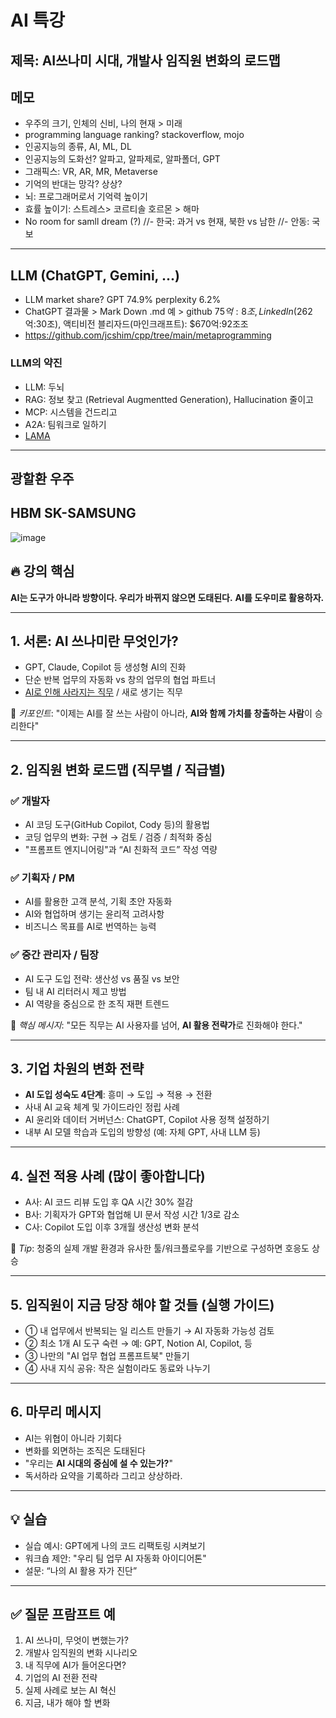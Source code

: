 # AI 특강

## 제목: AI쓰나미 시대, 개발사 임직원 변화의 로드맵 

## 메모
- 우주의 크기, 인체의 신비, 나의 현재 > 미래
- programming language ranking? stackoverflow, mojo
- 인공지능의 종류, AI, ML, DL
- 인공지능의 도화선? 알파고, 알파제로, 알파폴더, GPT
- 그래픽스: VR, AR, MR, Metaverse
- 기억의 반대는 망각? 상상? 
- 뇌: 프로그래머로서 기억력 높이기
- 효률 높이기: 스트레스> 코르티솔 호르몬 > 해마
- No room for samll dream (?)
//- 한국: 과거 vs 현재, 북한 vs 남한
//- 안동: 국보

---

## LLM (ChatGPT, Gemini, ...)
- LLM market share? GPT 74.9% perplexity 6.2%
- ChatGPT 결과물 > Mark Down .md 예 > github $75억:8조, LinkedIn($262억:30조), 액티비전 블리자드(마인크래프트): $670억:92조조
- https://github.com/jcshim/cpp/tree/main/metaprogramming

### LLM의 약진
- LLM: 두뇌
- RAG: 정보 찾고 (Retrieval Augmentted Generation), Hallucination 줄이고
- MCP: 시스템을 건드리고
- A2A: 팀워크로 일하기
- [LAMA](00_1_LLM_RAG_MCP_A2A.md)

---
## 광할환 우주

## HBM SK-SAMSUNG
![image](https://github.com/user-attachments/assets/16b981c4-34d5-4d17-8fa0-bdde7052778e)
  
## 🔥 강의 핵심
**AI는 도구가 아니라 방향이다. 우리가 바뀌지 않으면 도태된다.**
**AI를 도우미로 활용하자.**

---

## 1. 서론: AI 쓰나미란 무엇인가?

* GPT, Claude, Copilot 등 생성형 AI의 진화
* 단순 반복 업무의 자동화 vs 창의 업무의 협업 파트너
* [AI로 인해 사라지는 직무](https://www.chosun.com/economy/tech_it/2025/05/15/VMAPIYFGOVGMLMRMABUGWTOL4Y/) / 새로 생기는 직무

🎯 *키포인트*: "이제는 AI를 잘 쓰는 사람이 아니라, **AI와 함께 가치를 창출하는 사람**이 승리한다"

---

## 2. 임직원 변화 로드맵 (직무별 / 직급별)

### ✅ 개발자

* AI 코딩 도구(GitHub Copilot, Cody 등)의 활용법
* 코딩 업무의 변화: 구현 → 검토 / 검증 / 최적화 중심
* "프롬프트 엔지니어링"과 “AI 친화적 코드” 작성 역량

### ✅ 기획자 / PM

* AI를 활용한 고객 분석, 기획 초안 자동화
* AI와 협업하며 생기는 윤리적 고려사항
* 비즈니스 목표를 AI로 번역하는 능력

### ✅ 중간 관리자 / 팀장

* AI 도구 도입 전략: 생산성 vs 품질 vs 보안
* 팀 내 AI 리터러시 제고 방법
* AI 역량을 중심으로 한 조직 재편 트렌드

🎯 *핵심 메시지*: "모든 직무는 AI 사용자를 넘어, **AI 활용 전략가**로 진화해야 한다."

---

## 3. 기업 차원의 변화 전략

* **AI 도입 성숙도 4단계**: 흥미 → 도입 → 적용 → 전환
* 사내 AI 교육 체계 및 가이드라인 정립 사례
* AI 윤리와 데이터 거버넌스: ChatGPT, Copilot 사용 정책 설정하기
* 내부 AI 모델 학습과 도입의 방향성 (예: 자체 GPT, 사내 LLM 등)

---

## 4. 실전 적용 사례 (많이 좋아합니다)

* A사: AI 코드 리뷰 도입 후 QA 시간 30% 절감
* B사: 기획자가 GPT와 협업해 UI 문서 작성 시간 1/3로 감소
* C사: Copilot 도입 이후 3개월 생산성 변화 분석

🎯 *Tip*: 청중의 실제 개발 환경과 유사한 툴/워크플로우를 기반으로 구성하면 호응도 상승

---

## 5. 임직원이 지금 당장 해야 할 것들 (실행 가이드)

* ① 내 업무에서 반복되는 일 리스트 만들기 → AI 자동화 가능성 검토
* ② 최소 1개 AI 도구 숙련 → 예: GPT, Notion AI, Copilot, 등
* ③ 나만의 "AI 업무 협업 프롬프트북" 만들기
* ④ 사내 지식 공유: 작은 실험이라도 동료와 나누기

---

## 6. 마무리 메시지

* AI는 위협이 아니라 기회다
* 변화를 외면하는 조직은 도태된다
* "우리는 **AI 시대의 중심에 설 수 있는가?**"
* 독서하라 요약을 기록하라 그리고 상상하라.

---

## 💡 실습

* 실습 예시: GPT에게 나의 코드 리팩토링 시켜보기
* 워크숍 제안: "우리 팀 업무 AI 자동화 아이디어톤"
* 설문: “나의 AI 활용 자가 진단”

---

## ✅ 질문 프람프트 예

1. AI 쓰나미, 무엇이 변했는가?
2. 개발사 임직원의 변화 시나리오
3. 내 직무에 AI가 들어온다면?
4. 기업의 AI 전환 전략
5. 실제 사례로 보는 AI 혁신
6. 지금, 내가 해야 할 변화
